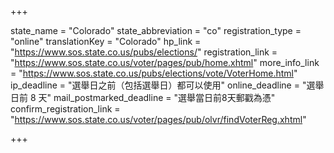 +++

state_name = "Colorado"
state_abbreviation = "co"
registration_type = "online"
translationKey = "Colorado"
hp_link = "https://www.sos.state.co.us/pubs/elections/"
registration_link = "https://www.sos.state.co.us/voter/pages/pub/home.xhtml"
more_info_link = "https://www.sos.state.co.us/pubs/elections/vote/VoterHome.html"
ip_deadline = "選舉日之前（包括選舉日）都可以使用"
online_deadline = "選舉日前 8 天"
mail_postmarked_deadline = "選舉當日前8天郵戳為憑"
confirm_registration_link = "https://www.sos.state.co.us/voter/pages/pub/olvr/findVoterReg.xhtml"

+++